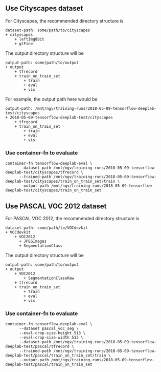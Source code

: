 ## Use Cityscapes dataset
For Cityscapes, the recommended directory structure is

```
dataset-path: some/path/to/cityscapes
+ cityscapes
    + leftImg8bit
    + gtFine
```

The output directory structure will be

```
output-path: some/path/to/output
+ output
    + tfrecord
    + train_on_train_set
        + train
        + eval
        + vis
```

For example, the output path here would be

```
output-path: /mnt/ngv/training-runs/2018-05-09-tensorflow-deeplab-test/cityscapes
+ 2018-05-09-tensorflow-deeplab-test/cityscapes
    + tfrecord
    + train_on_train_set
        + train
        + eval
        + vis
```

### Use container-fn to evaluate

```
container-fn tensorflow-deeplab-eval \
      --dataset-path /mnt/ngv/training-runs/2018-05-09-tensorflow-deeplab-test/cityscapes/tfrecord \
      --trained-path /mnt/ngv/training-runs/2018-05-09-tensorflow-deeplab-test/cityscapes/train_on_train_set/train \
      --output-path /mnt/ngv/training-runs/2018-05-09-tensorflow-deeplab-test/cityscapes/train_on_train_set
```

## Use PASCAL VOC 2012 dataset
For PASCAL VOC 2012, the recommended directory structure is

```
dataset-path: some/path/to/VOCdevkit
+ VOCdevkit
    + VOC2012
      + JPEGImages
      + SegmentationClass
```

The output directory structure will be

```
output-path: some/path/to/output
+ output
    + VOC2012
        + SegmentationClassRaw
    + tfrecord
    + train_on_train_set
        + train
        + eval
        + vis
```

### Use container-fn to evaluate
```
container-fn tensorflow-deeplab-eval \
      --dataset pascal_voc_seg \
      --eval-crop-size-height 513 \
      --eval-crop-size-width 513 \
      --dataset-path /mnt/ngv/training-runs/2018-05-09-tensorflow-deeplab-test/pascal/tfrecord \
      --trained-path /mnt/ngv/training-runs/2018-05-09-tensorflow-deeplab-test/pascal/train_on_train_set/train \
      --output-path /mnt/ngv/training-runs/2018-05-09-tensorflow-deeplab-test/pascal/train_on_train_set
```
